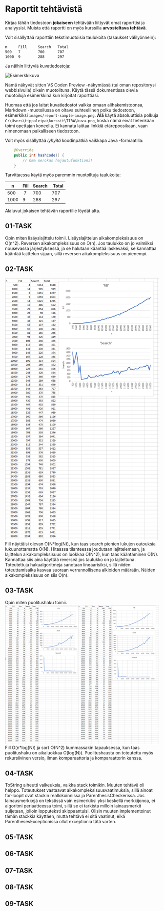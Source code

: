 # Raportit tehtävistä

Kirjaa tähän tiedostoon **jokaiseen** tehtävään liittyvät omat raporttisi ja analyysisi. Muista että raportti on myös kurssilla **arvosteltava tehtävä**.

Voit sisällyttää raporttiin tekstimuotoisia taulukoita (tasaukset välilyönnein):

```
n     Fill     Search   Total
500   7        700      707
1000  9        288      297
```

Ja näihin liittyviä kuvatiedostoja:

![Esimerkkikuva](report-sample-image.png)

Nämä näkyvät sitten VS Coden Preview -näkymässä (tai oman repositorysi webbisivulla) oikein muotoiltuna. Käytä tässä dokumentissa olevia muotoiluja esimerkkinä kun kirjoitat raporttiasi. 

Huomaa että jos laitat kuvatiedostot vaikka omaan alihakemistoonsa, Markdown -muotoilussa on oltava suhteellinen polku tiedostoon, esimerkiksi `images/report-sample-image.png`. **Älä** käytä absoluuttisia polkuja `C:\Users\tippaleipa\kurssit\TIRA\kuva.png`, koska nämä eivät tietenkään toimi opettajan koneella. Ei kannata laittaa linkkiä etärepoosikaan, vaan nimenomaan paikalliseen tiedostoon.

Voit myös sisällyttää *lyhyitä* koodinpätkiä vaikkapa Java -formaatilla:

```Java
	@Override
	public int hashCode() {
		// Oma nerokas hajautufunktioni!
	}
```
Tarvittaessa käytä myös paremmin muotoiltuja taulukoita:

| n	| Fill	| Search	| Total |
|-----|--------|--------|-------|
| 500	 | 7	| 700	| 707 |
| 1000 |	9	| 288	| 297 | 

Alaluvut jokaisen tehtävän raportille löydät alta.


## 01-TASK
Opin miten lisäyslajittelu toimii.
Lisäyslajittelun aikakompleksisuus on O(n^2).
Reversen aikakompleksisuus on O(n).
Jos taulukko on jo valmiiksi nousevassa järjestyksessä, ja se halutaan kääntää laskevaksi, se kannattaa kääntää lajittelun sijaan, sillä reversen aikakompleksisuus on pienempi.
## 02-TASK
![Excelkuva](image.png)
Fill näyttäisi olevan O(N*log(N)), kun taas search pienien lukujen outouksia lukuunottamatta O(N).
Hitaassa tilanteessa joudutaan lajittelemaan, ja lajittelun aikakompleksisuus on luokkaa O(N^2), kun taas kääntäminen O(N). Kannattaa siis aina käyttää reverseä jos taulukko on jo lajiteltuna.
Toteutettuja hakualgoritmeja sanotaan lineaarisiksi, sillä niiden toteuttamisaika kasvaa suoraan verrannollisena alkioiden määrään. Näiden aikakompleksisuus on siis O(n).
## 03-TASK
Opin miten puolitushaku toimii.
![Excelkuva, vasemmalla ascending ja oikealla descending](image-1.png)
Fill O(n*log(N)) ja sort O(N^2) kummassakin tapauksessa, kun taas puolitushaku on aikaluokkaa O(log(N)).
Puolitushausta on toteutettu myös rekursiivinen versio, ilman komparaattoria ja komparaattorin kanssa.
## 04-TASK
ToString aiheutti vaikeuksia, vaikka stack toimikin. Muuten tehtävä oli helppo.
Toteutukset vastaavat aikakompleksisuusvaatimuksia, sillä ainoat for-loopit ovat stackin reallokoinnissa ja ParenthesisCheckerissä.
Jos lainausmerkkejä on tekstissä vain esimerkiksi yksi keskellä merkkijonoa, ei algoritmi periaatteessa toimi, sillä se ei tarkista milloin lainausmerkit suljetaan, jolloin lopputeksti skippaantuisi. Olisin muuten implementoinut tämän stackkia käyttäen, mutta tehtävä ei sitä vaatinut, eikä ParenthesesExceptionissa ollut exceptionia tätä varten.
## 05-TASK

## 06-TASK

## 07-TASK

## 08-TASK

## 09-TASK